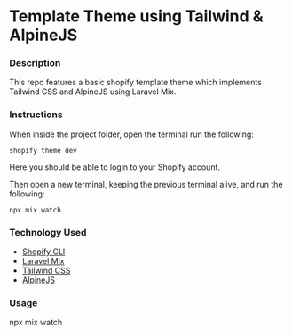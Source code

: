 # Template Theme using Tailwind & AlpineJS

### Description

This repo features a basic shopify template theme which implements Tailwind CSS and AlpineJS using Laravel Mix.

### Instructions
When inside the project folder, open the terminal run the following:
```
shopify theme dev
```
Here you should be able to login to your Shopify account.

Then open a new terminal, keeping the previous terminal alive, and run the following:
```
npx mix watch
```


### Technology Used

- [Shopify CLI](https://shopify.dev/docs/themes/tools/cli)
- [Laravel Mix](https://laravel-mix.com/)
- [Tailwind CSS](https://tailwindcss.com/)
- [AlpineJS](https://alpinejs.dev/)

### Usage

npx mix watch